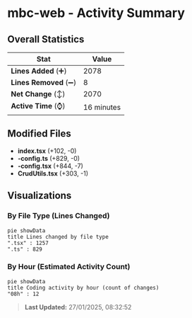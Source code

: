 # mbc-web - Activity Summary 

## Overall Statistics

| Stat                   | Value                                                             |
| ---------------------- | ----------------------------------------------------------------- |
| **Lines Added** (➕)   | 2078                                          |
| **Lines Removed** (➖) | 8                                        |
| **Net Change** (↕)    | 2070                |
| **Active Time** (⌚)   | 16 minutes |


## Modified Files
- **index.tsx** (+102, -0)
- **-config.ts** (+829, -0)
- **-config.tsx** (+844, -7)
- **CrudUtils.tsx** (+303, -1)

## Visualizations

### By File Type (Lines Changed)

```mermaid
pie showData
title Lines changed by file type
".tsx" : 1257
".ts" : 829
```

### By Hour (Estimated Activity Count)

```mermaid
pie showData
title Coding activity by hour (count of changes)
"08h" : 12
```


> **Last Updated:** 27/01/2025, 08:32:52